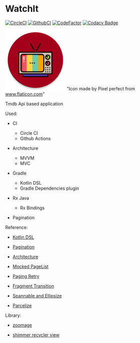 # WatchIt

[![CircleCI](https://circleci.com/gh/andor201995/WatchIt/tree/master.svg?style=svg&circle-token=20f351f854fb137ee73f7d0795a571201e910e56)](https://circleci.com/gh/andor201995/WatchIt/tree/master)
[![GithubCI](https://github.com/andor201995/WatchIt/workflows/Java%20CI/badge.svg)](https://github.com/andor201995/WatchIt/actions?query=workflow%3A%22Java+CI%22)
[![CodeFactor](https://www.codefactor.io/repository/github/andor201995/watchit/badge)](https://www.codefactor.io/repository/github/andor201995/watchit)
[![Codacy Badge](https://app.codacy.com/project/badge/Grade/d80cb12311d445ea85dd511e79c59cb5)](https://www.codacy.com/manual/andor201995/WatchIt?utm_source=github.com&amp;utm_medium=referral&amp;utm_content=andor201995/WatchIt&amp;utm_campaign=Badge_Grade)

![Application icon](https://github.com/andor201995/WatchIt/blob/master/app/src/main/res/mipmap-xxxhdpi/ic_launcher_watch_it_round.png)
"Icon made by Pixel perfect from www.flaticon.com"

Tmdb Api based application 

Used:

  - CI 
     - Circle CI
     - Github Actions
     
  - Architecture 
     - MVVM
     - MVC
     
  - Gradle
     - Kotlin DSL
     - Gradle Dependencies plugin
     
  - Rx Java
     - Rx Bindings
     
  - Pagination

Reference:
- [Kotlin DSL](https://proandroiddev.com/gradle-dependency-management-with-kotlin-94eed4df9a28)

- [Pagination](https://proandroiddev.com/8-steps-to-implement-paging-library-in-android-d02500f7fffe)

- [Architecture](https://www.techyourchance.com/architecture-diagrams-android-applications/)

- [Mocked PageList](https://stackoverflow.com/a/52511874/7972699)

- [Paging Retry](https://github.com/android/architecture-components-samples/blob/master/PagingWithNetworkSample/app/src/main/java/com/android/example/paging/pagingwithnetwork/reddit/repository/inMemory/byPage/PageKeyedSubredditDataSource.kt)

- [Fragment Transition](https://medium.com/@serbelga/shared-elements-in-android-navigation-architecture-component-bc5e7922ecdf)

- [Spannable and Ellipsize](https://stackoverflow.com/q/14691511/7972699)

- [Parcelize](https://android.jlelse.eu/yet-another-awesome-kotlin-feature-parcelize-5439718ba220)

Library:
- [zoomage](https://github.com/jsibbold/zoomage)

- [shimmer recycler view](https://android-arsenal.com/details/1/7612)
  
